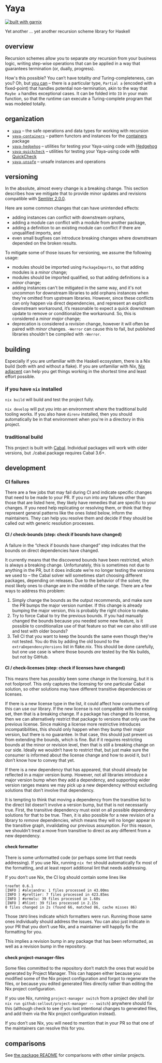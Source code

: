 # Yaya

[![built with garnix](https://img.shields.io/endpoint?url=https%3A%2F%2Fgarnix.io%2Fapi%2Fbadges%2Fsellout%2Fyaya)](https://garnix.io)

Yet another … yet another recursion scheme library for Haskell

## overview

Recursion schemes allow you to separate _any_ recursion from your business logic, writing step-wise operations that can be applied in a way that guarantees termination (or, dually, progress).

How's this possible? You can’t have totality _and_ Turing-completeness, can you? Oh, but [you can](https://pdfs.semanticscholar.org/e291/5b546b9039a8cf8f28e0b814f6502630239f.pdf) – there is a particular type, `Partial a` (encoded with a fixed-point) that handles potential non-termination, akin to the way that `Maybe a` handles exceptional cases. It can be folded into `IO` in your main function, so that the runtime can execute a Turing-complete program that was modeled totally.

## organization

- [`yaya`](core/README.md) – the safe operations and data types for working with recursion
- [`yaya-containers`](./containers/README.md) – pattern functors and instances for the [containers](https://hackage.haskell.org/package/containers) package
- [`yaya-hedgehog`](hedgehog/README.md) – utilities for testing your Yaya-using code with [Hedgehog](https://github.com/hedgehogqa/haskell-hedgehog#readme)
- [`yaya-quickcheck`](quickcheck/README.md) – utilities for testing your Yaya-using code with [QuickCheck](https://github.com/nick8325/quickcheck#readme)
- [`yaya-unsafe`](unsafe/README.md) – unsafe instances and operations

## versioning

In the absolute, almost every change is a breaking change. This section describes how we mitigate that to provide minor updates and revisions compatible with [SemVer 2.0.0](https://semver.org/spec/v2.0.0.html).

Here are some common changes that can have unintended effects:

- adding instances can conflict with downstream orphans,
- adding a module can conflict with a module from another package,
- adding a definition to an existing module can conflict if there are unqualified imports, and
- even small bugfixes can introduce breaking changes where downstream depended on the broken results.

To mitigate some of those issues for versioning, we assume the following usage:

- modules should be imported using `PackageImports`, so that adding modules is a _minor_ change;
- modules should be imported qualified, so that adding definitions is a _minor_ change;
- adding instances can't be mitigated in the same way, and it's not uncommon for downstream libraries to add orphans instances when they're omitted from upstream libraries. However, since these conflicts can only happen via direct dependencies, and represent an explicit downstream workaround, it’s reasonable to expect a quick downstream update to remove or conditionalize the workaround. So, this is considered a _minor major_ change;
- deprecation is considered a _revision_ change, however it will often be paired with _minor_ changes. `-Werror` can cause this to fail, but published libraries shouldn't be compiled with `-Werror`.

## building

Especially if you are unfamiliar with the Haskell ecosystem, there is a Nix build (both with and without a flake). If you are unfamiliar with Nix, [Nix adjacent](...) can help you get things working in the shortest time and least effort possible.

### if you have `nix` installed

`nix build` will build and test the project fully.

`nix develop` will put you into an environment where the traditional build tooling works. If you also have `direnv` installed, then you should automatically be in that environment when you're in a directory in this project.

### traditional build

This project is built with [Cabal](https://cabal.readthedocs.io/en/stable/index.html). Individual packages will work with older versions, but ./cabal.package requires Cabal 3.6+.

## development

### CI failures

There are a few jobs that may fail during CI and indicate specific changes that need to be made to your PR. If you run into any failures other than those that are listed here, they likely have remedies that are specific to your changes. If you need help replicating or resolving them, or think that they represent general patterns like the ones listed below, inform the maintainers. They can help you resolve them and decide if they should be called out with generic resolution processes.

#### CI / check-bounds (step: check if bounds have changed)

A failure in the “check if bounds have changed” step indicates that the bounds on direct dependencies have changed.

It currently means that the discovered bounds have been restricted, which is always a breaking change. Unfortunately, this is sometimes not due to anything in the PR, but it does indicate we’re no longer testing the versions we used to – the Cabal solver will sometimes start choosing different packages, depending on releases. Due to the behavior of the solver, the most likely ones to change are in the middle of the range. There are a few ways to address this problem:

1. Simply change the bounds as the output recommends, and make sure the PR bumps the major version number. If this change is already bumping the major version, this is probably the right choice to make.
2. Try to force Cabal to try the previous bounds. If you had manually changed the bounds because you needed some new feature, is it possible to conditionalize use of that feature so that we can also still use and test with older bounds?
3. Tell CI that you want to keep the bounds the same even though they’re not tested. You do this by adding the old bound to the `extraDependencyVersions` list in flake.nix. This should be done carefully, but one use case is where those bounds _are_ tested by the Nix builds, but not by GitHub.

#### CI / check-licenses (step: check if licenses have changed)

This means there has _possibly_ been some change in the licensing, but it is not foolproof. This only captures the licensing for one particular Cabal solution, so other solutions may have different transitive dependencies or licenses.

If there is a new license type in the list, it could affect how consumers of this can use our library. If the new license is not compatible with the existing set, then that is a breaking change. If a package has changed its license, then we can alternatively restrict that package to versions that only use the previous license. Since making a license more restrictive introduces incompatibilities, this should only happen when they bump their major version, but there is no guarantee. In that case, this should just prevent us from extending the bounds, which is fine. But if it requires restricting bounds at the minor or revision level, then that is still a breaking change on our side. Ideally we wouldn’t have to restrict that, but just make sure the consumer is informed about the license change and how to avoid it, but I don’t know how to convey that yet.

If there is a new dependency that has appeared, that should already be reflected in a major version bump. However, not all libraries introduce a major version bump when they add a dependency, and supporting wider version ranges means we may pick up a new dependency without excluding solutions that don’t involve that dependency.

It is tempting to think that moving a dependency from the transitive list to the direct list doesn’t involve a version bump, but that is not necessarily true. First, the transitive dependency must exist on all possible dependency solutions for that to be true. Then, it is also possible for a new revision of a library to _remove_ dependencies, which means they will no longer appear in the transitive graph, invalidating our previous assumption. For this reason, we shouldn’t treat a move from transitive to direct as any different from a new dependency.

#### check formatter

There is some unformatted code (or perhaps some lint that needs addressing). If you use Nix, running `nix fmt` should automatically fix most of the formatting, and at least report additional lint that needs addressing.

If you don’t use Nix, the CI log should contain some lines like

```
treefmt 0.6.1
[INFO ] #alejandra: 1 files processed in 43.00ms
[INFO ] #prettier: 7 files processed in 423.85ms
[INFO ] #ormolu: 39 files processed in 1.60s
[INFO ] #hlint: 39 files processed in 2.15s
0 files changed in 2s (found 66, matched 86, cache misses 86)
```

Those `INFO` lines indicate which formatters were run. Running those same ones individually should address the issues. You can also just indicate in your PR that you don’t use Nix, and a maintainer will happily fix the formatting for you.

This implies a revision bump in any package that has been reformatted, as well as a revision bump in the repository.

#### check project-manager-files

Some files committed to the repository don’t match the ones that would be generated by Project Manager. This can happen either because you modified some of the Nix project configuration and forgot to regenerate the files, or because you edited generated files directly rather than editing the Nix project configuration.

If you use Nix, running `project-manager switch` from a project dev shell (or `nix run github:sellout/project-manager -- switch`) anywhere should fix this (although check to see if you lost intentional changes to generated files, and add them via the Nix project configuration instead).

If you don’t use Nix, you will need to mention that in your PR so that one of the maintainers can resolve this for you.

## comparisons

See [the package README](./core/README.md) for comparisons with other similar projects.
